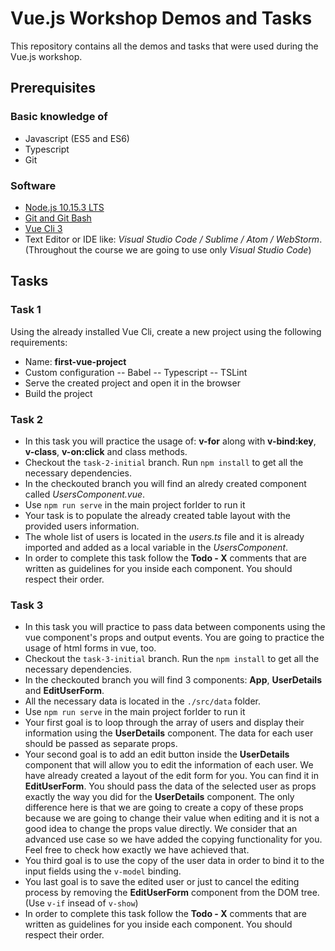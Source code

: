 # Vue.js Workshop Demos and Tasks
This repository contains all the demos and tasks that were used during the Vue.js workshop.

## Prerequisites
### Basic knowledge of
- Javascript (ES5 and ES6)
- Typescript
- Git

### Software
- [Node.js 10.15.3 LTS](https://nodejs.org/dist/v10.15.3/node-v10.15.3-x86.msi)
- [Git and Git Bash](https://git-scm.com/downloads)
- [Vue Cli 3](https://cli.vuejs.org/guide/installation.html)
- Text Editor or IDE like: _Visual Studio Code / Sublime / Atom / WebStorm_.
(Throughout the course we are going to use only *Visual Studio Code*)

## Tasks
### Task 1
Using the already installed Vue Cli, create a new project using the following requirements:
- Name: **first-vue-project**
- Custom configuration
-- Babel
-- Typescript
-- TSLint
- Serve the created project and open it in the browser
- Build the project

### Task 2
- In this task you will practice the usage of: **v-for** along with **v-bind:key**, **v-class**, **v-on:click** and class methods.
- Checkout the `task-2-initial` branch. Run `npm install` to get all the necessary dependencies.
- In the checkouted branch you will find an alredy created component called _UsersComponent.vue_.
- Use `npm run serve` in the main project forlder to run it
- Your task is to populate the already created table layout with the provided users information.
- The whole list of users is located in the _users.ts_ file and it is already imported and added as a local variable in the _UsersComponent_.
- In order to complete this task follow the **Todo - X** comments that are written as guidelines for you inside each component. You should respect their order.

### Task 3
- In this task you will practice to pass data between components using the vue component's props and output events. You are going to practice the usage of html forms in vue, too.
- Checkout the `task-3-initial` branch. Run the `npm install` to get all the necessary dependencies.
- In the checkouted branch you will find 3 components: **App**, **UserDetails** and **EditUserForm**.
- All the necessary data is located in the `./src/data` folder.
- Use `npm run serve` in the main project forlder to run it
- Your first goal is to loop through the array of users and display their information using the **UserDetails** component. The data for each user should be passed as separate props.
- Your second goal is to add an edit button inside the **UserDetails** component that will allow you to edit the information of each user. We have already created a layout of the edit form for you. You can find it in **EditUserForm**. You should pass the data of the selected user as props exactly the way you did for the **UserDetails** component. The only difference here is that we are going to create a copy of these props because we are going to change their value when editing and it is not a good idea to change the props value directly. We consider that an advanced use case so we have added the copying functionality for you. Feel free to check how exactly we have achieved that.
- You third goal is to use the copy of the user data in order to bind it to the input fields using the `v-model` binding.
- You last goal is to save the edited user or just to cancel the editing process by removing the **EditUserForm** component from the DOM tree. (Use `v-if` insead of `v-show`)
- In order to complete this task follow the **Todo - X** comments that are written as guidelines for you inside each component. You should respect their order.
